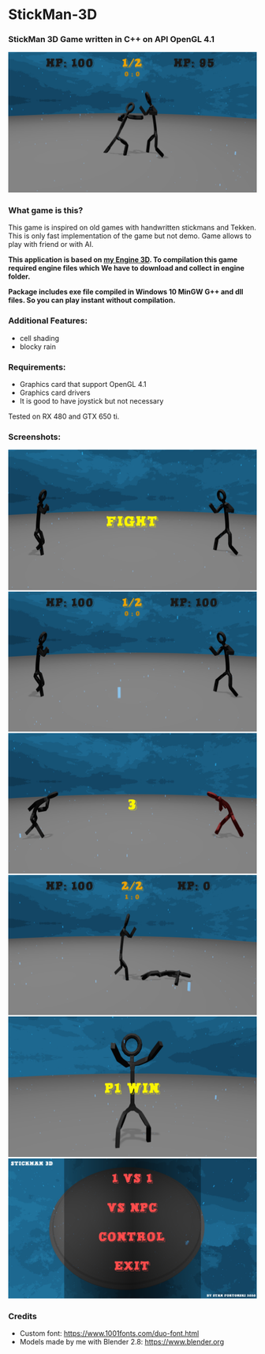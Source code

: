 # StickMan-3D
### StickMan 3D Game written in C++ on API OpenGL 4.1

![Player 1 punched with right hand another player](ss/3.png)

### What game is this?
This game is inspired on old games with handwritten stickmans and Tekken. This is only fast implementation of the game but not demo. Game allows to play with friend or with AI.

**This application is based on [my Engine 3D](https://github.com/stanfortonski/3D-Engine-OpenGL-4). To compilation this game required engine files which We have to download and collect in engine folder.**

**Package includes exe file compiled in Windows 10 MinGW G++ and dll files. So you can play instant without compilation.**

### Additional Features:
- cell shading
- blocky rain

### Requirements:
- Graphics card that support OpenGL 4.1
- Graphics card drivers
- It is good to have joystick but not necessary

Tested on RX 480 and GTX 650 ti.


### Screenshots:
![StickMan 3D screenshot](ss/1.png)
![Start Fight](ss/2.png)
![StickMan Welcome](ss/4.png)
![Player 2 dead](ss/5.png)
![Player 1 win](ss/6.png)
![Main Menu Interface](ss/7.png)

### Credits
- Custom font: https://www.1001fonts.com/duo-font.html
- Models made by me with Blender 2.8: https://www.blender.org
